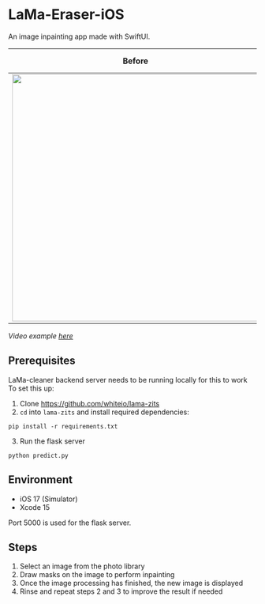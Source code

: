 # LaMa-Eraser-iOS
An image inpainting app made with SwiftUI.


| Before | After | Full Example
|------|-------|-----------|
| <img src="https://github.com/whiteio/LaMa-Eraser-iOS/assets/84482442/10e61c3f-4900-4619-b97a-8847e62ccd23" height=500> | <img src="https://github.com/whiteio/LaMa-Eraser-iOS/assets/84482442/c7e259a2-2438-48b2-8df8-a6e3439596c3" height=500> | ![new-example](https://github.com/whiteio/LaMa-Eraser-iOS/assets/84482442/aabfbe6b-a4a5-41d5-b5aa-bb77fa1a8427) |



*Video example [here](https://github.com/whiteio/LaMa-Eraser-iOS/blob/main/examples/lama-example.mov)*

## Prerequisites 

LaMa-cleaner backend server needs to be running locally for this to work To set this up:
1. Clone https://github.com/whiteio/lama-zits
2. `cd` into `lama-zits` and install required dependencies:
```
pip install -r requirements.txt
```
3. Run the flask server
```
python predict.py
```
## Environment
- iOS 17 (Simulator)
- Xcode 15

Port 5000 is used for the flask server.

## Steps
1. Select an image from the photo library
2. Draw masks on the image to perform inpainting
3. Once the image processing has finished, the new image is displayed
4. Rinse and repeat steps 2 and 3 to improve the result if needed
